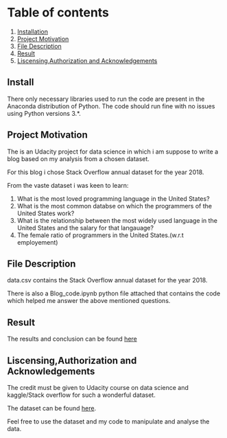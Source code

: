 # Table of contents
1. [Installation](#install)
2. [Project Motivation](#Proj )
3. [File Description](#Filedescrip)
4. [Result](#Res)
5. [Liscensing,Authorization and Acknowledgements](#Laa)

## Install <a name="install"></a>
There only necessary libraries used to run the code are present in the Anaconda distribution of Python. The code should run fine with no issues using Python versions 3.*.

## Project Motivation<a name="Proj"></a>
<p>
  The is an Udacity project for data science in which i am suppose to write a blog based on my analysis from a chosen dataset.</p>
<p>For this blog i chose Stack Overflow annual dataset for the year 2018.
</p>
<p>From the vaste dataset i was keen to learn:</p>
<ol>
  <li>What is the most loved programming language in the United States?</li>
  <li>What is the most common databse on which the programmers of the United States work?</li>
  <li>What is the relationship between the most widely used language in the  United States and the salary for that langauage?</li>
  <li>The female ratio of programmers in the United States.(w.r.t employement)</li>
</ol>

## File Description<a name="Filedescrip"></a>
<p>
 data.csv contains the Stack Overflow annual dataset for the year 2018.</p>
There is also a Blog_code.ipynb python file  attached that contains the code which helped me answer the above mentioned questions.
</p>

## Result <a name="Res"></a>
The results and conclusion can be found <a href="https://medium.com/@nurrygopali/abcs-about-the-developers-of-united-states-860cca916729">here</a>


## Liscensing,Authorization and Acknowledgements <a name="Laa"></a>
<p>The credit must be given to Udacity course on data science and kaggle/Stack overflow for such a wonderful dataset.</p>
<p>The dataset can be found <a href="https://www.kaggle.com/stackoverflow/stackoverflow">here</a>.</p>
<p>Feel free to use the dataset and my code to manipulate and analyse the data.</p>
